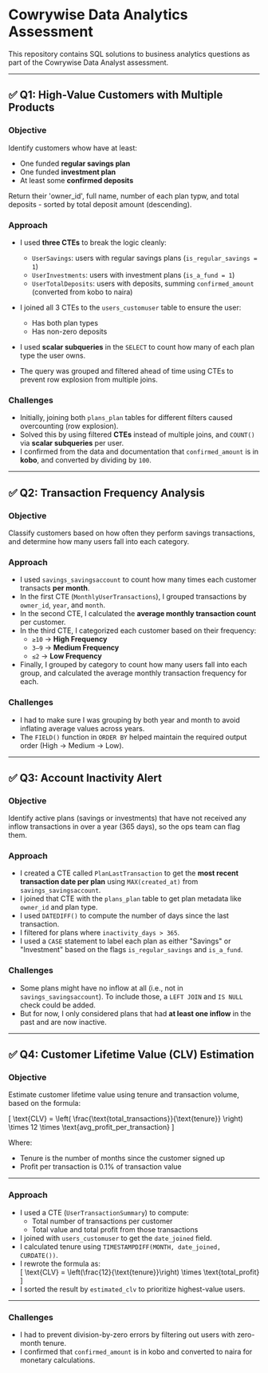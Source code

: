 # Cowrywise Data Analytics Assessment

This repository contains SQL solutions to business analytics questions as part of the Cowrywise Data Analyst assessment.

---

## ✅ Q1: High-Value Customers with Multiple Products

### Objective
Identify customers whow have at least:
- One funded **regular savings plan**
- One funded **investment plan**
- At least some **confirmed deposits**

Return their 'owner_id', full name, number of each plan typw, and total deposits - sorted by total deposit amount (descending).

### Approach

- I used **three CTEs** to break the logic cleanly:
  - `UserSavings`: users with regular savings plans (`is_regular_savings = 1`)
  - `UserInvestments`: users with investment plans (`is_a_fund = 1`)
  - `UserTotalDeposits`: users with deposits, summing `confirmed_amount` (converted from kobo to naira)

- I joined all 3 CTEs to the `users_customuser` table to ensure the user:
  - Has both plan types
  - Has non-zero deposits
 
-  I used **scalar subqueries** in the `SELECT` to count how many of each plan type the user owns.

- The query was grouped and filtered ahead of time using CTEs to prevent row explosion from multiple joins.

### Challenges
- Initially, joining both `plans_plan` tables for different filters caused overcounting (row explosion).
- Solved this by using filtered **CTEs** instead of multiple joins, and `COUNT()` via **scalar subqueries** per user.
- I confirmed from the data and documentation that `confirmed_amount` is in **kobo**, and converted by dividing by `100`.

---

## ✅ Q2: Transaction Frequency Analysis

### Objective
Classify customers based on how often they perform savings transactions, and determine how many users fall into each category.

### Approach
- I used `savings_savingsaccount` to count how many times each customer transacts **per month**.
- In the first CTE (`MonthlyUserTransactions`), I grouped transactions by `owner_id`, `year`, and `month`.
- In the second CTE, I calculated the **average monthly transaction count** per customer.
- In the third CTE, I categorized each customer based on their frequency:
  - `≥10` → **High Frequency**
  - `3–9` → **Medium Frequency**
  - `≤2` → **Low Frequency**
- Finally, I grouped by category to count how many users fall into each group, and calculated the average monthly transaction frequency for each.

### Challenges
- I had to make sure I was grouping by both year and month to avoid inflating average values across years.
- The `FIELD()` function in `ORDER BY` helped maintain the required output order (High → Medium → Low).

---

## ✅ Q3: Account Inactivity Alert

### Objective
Identify active plans (savings or investments) that have not received any inflow transactions in over a year (365 days), so the ops team can flag them.

### Approach

- I created a CTE called `PlanLastTransaction` to get the **most recent transaction date per plan** using `MAX(created_at)` from `savings_savingsaccount`.
- I joined that CTE with the `plans_plan` table to get plan metadata like `owner_id` and plan type.
- I used `DATEDIFF()` to compute the number of days since the last transaction.
- I filtered for plans where `inactivity_days > 365`.
- I used a `CASE` statement to label each plan as either "Savings" or "Investment" based on the flags `is_regular_savings` and `is_a_fund`.

### Challenges

- Some plans might have no inflow at all (i.e., not in `savings_savingsaccount`). To include those, a `LEFT JOIN` and `IS NULL` check could be added.
- But for now, I only considered plans that had **at least one inflow** in the past and are now inactive.
---

## ✅ Q4: Customer Lifetime Value (CLV) Estimation

### Objective
Estimate customer lifetime value using tenure and transaction volume, based on the formula:

\[
\text{CLV} = \left( \frac{\text{total_transactions}}{\text{tenure}} \right) \times 12 \times \text{avg_profit_per_transaction}
\]

Where:
- Tenure is the number of months since the customer signed up
- Profit per transaction is 0.1% of transaction value

---

### Approach

- I used a CTE (`UserTransactionSummary`) to compute:
  - Total number of transactions per customer
  - Total value and total profit from those transactions
- I joined with `users_customuser` to get the `date_joined` field.
- I calculated tenure using `TIMESTAMPDIFF(MONTH, date_joined, CURDATE())`.
- I rewrote the formula as:  
  \[
  \text{CLV} = \left(\frac{12}{\text{tenure}}\right) \times \text{total_profit}
  \]
- I sorted the result by `estimated_clv` to prioritize highest-value users.

---

### Challenges

- I had to prevent division-by-zero errors by filtering out users with zero-month tenure.
- I confirmed that `confirmed_amount` is in kobo and converted to naira for monetary calculations.
